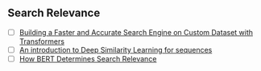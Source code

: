 ## Search Relevance

- [ ] [Building a Faster and Accurate Search Engine on Custom Dataset with Transformers](https://medium.com/analytics-vidhya/building-a-faster-and-accurate-search-engine-on-custom-dataset-with-transformers-d1277bedff3d)
- [ ] [An introduction to Deep Similarity Learning for sequences](https://towardsdatascience.com/introduction-to-deep-similarity-learning-for-sequences-89d9c26f8392)
- [ ] [How BERT Determines Search Relevance](https://towardsdatascience.com/how-bert-determines-search-relevance-2a67a1575ac4)